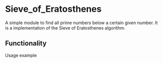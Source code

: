 # Sieve_of_Eratosthenes
A simple module to find all prime numbers below a certain given number. It is a implementation of the Sieve of Eratosthenes algorithm. 

## Functionality 

Usage example 
